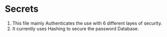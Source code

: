 # Secrets

1. This file mainly Authenticates the use with 6 different layes of security.
2. It currently uses Hashing to secure the password Database. 
